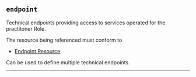 ## `endpoint`

Technical endpoints providing access to services operated for the practitoner Role.

The resource being referenced must conform to 

- <a href="https://www.hl7.org/fhir/r4/endpoint.html">Endpoint Resource</a>
 
Can be used to define multiple technical endpoints.



---

